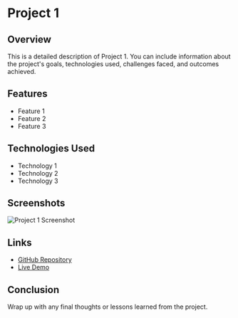 # Project 1

## Overview

This is a detailed description of Project 1. You can include information about the project's goals, technologies used, challenges faced, and outcomes achieved.

## Features

- Feature 1
- Feature 2
- Feature 3

## Technologies Used

- Technology 1
- Technology 2
- Technology 3

## Screenshots

![Project 1 Screenshot](/images/project1-screenshot.jpg)

## Links

- [GitHub Repository](https://github.com/yourusername/project1)
- [Live Demo](https://project1-demo.com)

## Conclusion

Wrap up with any final thoughts or lessons learned from the project.